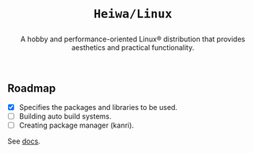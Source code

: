 # <p align="center">`Heiwa/Linux`</p>
<p align="center">A hobby and performance-oriented Linux® distribution that provides aesthetics and practical functionality.</p>

<br>

## Roadmap
- [x] Specifies the packages and libraries to be used.
- [ ] Building auto build systems.
- [ ] Creating package manager (kanri).

See [docs](./docs).
